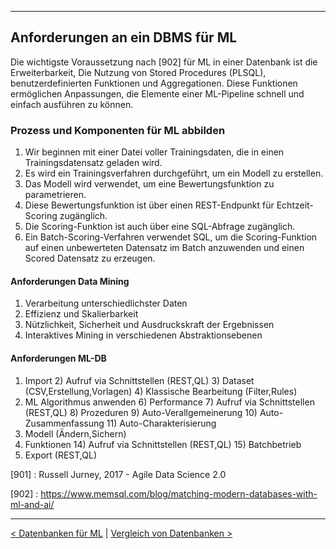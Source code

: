 ***

## Anforderungen an ein DBMS für ML

Die wichtigste Voraussetzung nach [902] für ML in einer Datenbank ist die Erweiterbarkeit,
Die Nutzung von Stored Procedures (PLSQL), benutzerdefinierten Funktionen und Aggregationen.
Diese Funktionen ermöglichen Anpassungen, die Elemente einer ML-Pipeline schnell und einfach ausführen zu können.

### Prozess und Komponenten für ML abbilden

1) Wir beginnen mit einer Datei voller Trainingsdaten, die in einen Trainingsdatensatz geladen wird.
2) Es wird ein Trainingsverfahren durchgeführt, um ein Modell zu erstellen.
3) Das Modell wird verwendet, um eine Bewertungsfunktion zu parametrieren.
4) Diese Bewertungsfunktion ist über einen REST-Endpunkt für Echtzeit-Scoring zugänglich.
5) Die Scoring-Funktion ist auch über eine SQL-Abfrage zugänglich.
6) Ein Batch-Scoring-Verfahren verwendet SQL, um die Scoring-Funktion auf einen unbewerteten Datensatz im Batch anzuwenden und einen Scored Datensatz zu erzeugen.

#### Anforderungen Data Mining

1) Verarbeitung unterschiedlichster Daten
2) Effizienz und Skalierbarkeit
3) Nützlichkeit, Sicherheit und Ausdruckskraft der Ergebnissen
4) Interaktives Mining in verschiedenen Abstraktionsebenen

#### Anforderungen ML-DB

1) Import
     2) Aufruf via Schnittstellen (REST,QL)
     3) Dataset (CSV,Erstellung,Vorlagen)
     4) Klassische Bearbeitung (Filter,Rules)
5) ML Algorithmus anwenden
     6) Performance
     7) Aufruf via Schnittstellen (REST,QL)
     8) Prozeduren
     9) Auto-Verallgemeinerung
    10) Auto-Zusammenfassung
    11) Auto-Charakterisierung
12) Modell (Ändern,Sichern)
13) Funktionen
    14) Aufruf via Schnittstellen (REST,QL)
    15) Batchbetrieb
16) Export (REST,QL)


[901] : Russell Jurney, 2017 - Agile Data Science 2.0

[902] : https://www.memsql.com/blog/matching-modern-databases-with-ml-and-ai/

----

[< Datenbanken für ML](08_dbml.md)	|	[Vergleich von Datenbanken >](10_dbml_comparsion.md)